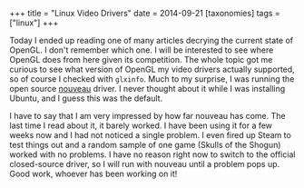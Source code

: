 +++
title = "Linux Video Drivers"
date = 2014-09-21
[taxonomies]
tags = ["linux"]
+++

Today I ended up reading one of many articles decrying the current state of OpenGL.  I don't remember which one.  I will be interested to see where OpenGL does from here given its competition.  The whole topic got me curious to see what version of OpenGL my video drivers actually supported, so of course I checked with `glxinfo`.  Much to my surprise, I was running the open source [nouveau](http://nouveau.freedesktop.org/wiki/) driver.  I never thought about it while I was installing Ubuntu, and I guess this was the default.

I have to say that I am very impressed by how far nouveau has come.  The last time I read about it, it barely worked.  I have been using it for a few weeks now and I had not noticed a single problem.  I even fired up Steam to test things out and a random sample of one game (Skulls of the Shogun) worked with no problems.  I have no reason right now to switch to the official closed-source driver, so I will run with nouveau until a problem pops up.  Good work, whoever has been working on it!
